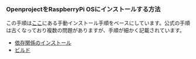 ### OpenprojectをRaspberryPi OSにインストールする方法

この手順は[ここ](https://docs.openproject.org/installation-and-operations/installation/manual/)にある手動インストール手順をベースにしています。公式の手順は古くなっており複数の問題がありますが、手順が細かく記載されています。

- [依存関係のインストール](dependence.ja.md)
- [ビルド](build.ja.md)
